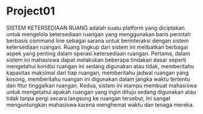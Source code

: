 # Project01
SISTEM KETERSEDIAAN RUANG
adalah suatu platform yang diciptakan untuk mengelola ketersediaan ruangan yang menggunakan baris perintah berbasis command line sebagai sarana untuk berinteraksi dengan sistem ketersediaan ruangan. Ruang lingkup dari sistem ini melibatkan berbagai aspek yang penting dalam operasi ketersediaan ruangan. Pertama, dalam sistem ini mahasiswa dapat melakukan beberapa tindakan dasar seperti mengetahui kondisi ruangan ini sedang digunakan atau tidak, memberitahu kapasitas maksimal dari tiap ruangan, memberitahu jadwal ruangan yang kosong, memberitahu ruangan ini digunakan dalam jangka waktu tertentu dan fitur tinggalkan ruangan. Kedua, sistem ini mampu membuat mahasiswa untuk mengetahui apakah ruangan yang ingin dituju sedang digunakan atau tidak tanpa pergi secara langsung ke ruangan tersebut, Ini sangat menguntungkan mahasiswa karena menghemat waktu dan tenaga mereka.
